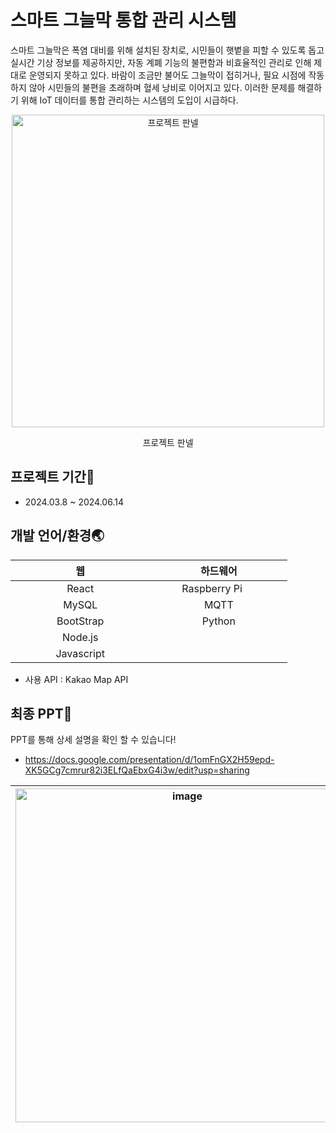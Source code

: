 # 스마트 그늘막 통합 관리 시스템
스마트 그늘막은 폭염 대비를 위해 설치된 장치로, 시민들이 햇볕을 피할 수 있도록 돕고 실시간 기상 정보를 제공하지만, 자동 계폐 기능의 불편함과 비효율적인 관리로 인해 제대로 운영되지 못하고 있다. 바람이 조금만 불어도 그늘막이 접히거나, 필요 시점에 작동하지 않아 시민들의 불편을 초래하며 혈세 낭비로 이어지고 있다. 이러한 문제를 해결하기 위해 IoT 데이터를 통합 관리하는 시스템의 도입이 시급하다.

<div align="center">
    <img width="500" src="https://github.com/jh226/Capstone/assets/136438531/e399be31-61b4-4b61-b6f9-a04f0513c088" alt="프로젝트 판넬">
    <p>프로젝트 판넬</p>
</div>



## 프로젝트 기간📆
- 2024.03.8 ~ 2024.06.14

## 개발 언어/환경🌏
|웹|하드웨어|
|:---:|:---:|
|React|&#160;&#160;&#160;&#160;&#160;&#160;&#160;&#160;&#160;&#160;Raspberry Pi&#160;&#160;&#160;&#160;&#160;&#160;&#160;&#160;&#160;&#160;&#160;&#160;&#160;&#160;&#160;|
|MySQL|MQTT|
|BootStrap|Python|
|Node.js|
|&#160;&#160;&#160;&#160;&#160;&#160;&#160;&#160;&#160;&#160;&#160;&#160;&#160;&#160;&#160;Javascript&#160;&#160;&#160;&#160;&#160;&#160;&#160;&#160;&#160;&#160;&#160;&#160;&#160;&#160;&#160;|
* 사용 API : Kakao Map API


## 최종 PPT🔩
PPT를 통해 상세 설명을 확인 할 수 있습니다!
- https://docs.google.com/presentation/d/1omFnGX2H59epd-XK5GCg7cmrur82i3ELfQaEbxG4i3w/edit?usp=sharing

|<img width="534" alt="image" src="https://github.com/jh226/Capstone/assets/136438531/49f2feca-d879-4071-9584-0b39020b4bbd">|<img width="452" alt="image" src="https://github.com/jh226/Capstone/assets/136438531/d35ba299-be0c-44c3-a9cd-28964249e31d">|
|:---:|:---:|





